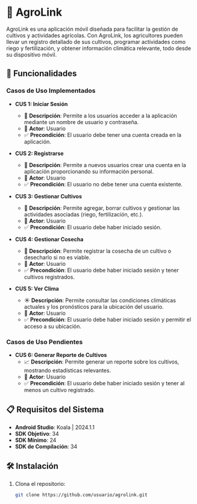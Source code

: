 # 🌱 AgroLink

AgroLink es una aplicación móvil diseñada para facilitar la gestión de cultivos y actividades agrícolas. Con AgroLink, los agricultores pueden llevar un registro detallado de sus cultivos, programar actividades como riego y fertilización, y obtener información climática relevante, todo desde su dispositivo móvil.

## 🚀 Funcionalidades

### Casos de Uso Implementados

- **CUS 1: Iniciar Sesión**
  - 🔑 **Descripción**: Permite a los usuarios acceder a la aplicación mediante un nombre de usuario y contraseña.
  - 👤 **Actor**: Usuario
  - ✅ **Precondición**: El usuario debe tener una cuenta creada en la aplicación.

- **CUS 2: Registrarse**
  - 📝 **Descripción**: Permite a nuevos usuarios crear una cuenta en la aplicación proporcionando su información personal.
  - 👤 **Actor**: Usuario
  - ✅ **Precondición**: El usuario no debe tener una cuenta existente.

- **CUS 3: Gestionar Cultivos**
  - 🌾 **Descripción**: Permite agregar, borrar cultivos y gestionar las actividades asociadas (riego, fertilización, etc.).
  - 👤 **Actor**: Usuario
  - ✅ **Precondición**: El usuario debe haber iniciado sesión.

- **CUS 4: Gestionar Cosecha**
  - 🌾 **Descripción**: Permite registrar la cosecha de un cultivo o desecharlo si no es viable.
  - 👤 **Actor**: Usuario
  - ✅ **Precondición**: El usuario debe haber iniciado sesión y tener cultivos registrados.

- **CUS 5: Ver Clima**
  - ☀️ **Descripción**: Permite consultar las condiciones climáticas actuales y los pronósticos para la ubicación del usuario.
  - 👤 **Actor**: Usuario
  - ✅ **Precondición**: El usuario debe haber iniciado sesión y permitir el acceso a su ubicación.

### Casos de Uso Pendientes

- **CUS 6: Generar Reporte de Cultivos**
  - 📈 **Descripción**: Permite generar un reporte sobre los cultivos, mostrando estadísticas relevantes.
  - 👤 **Actor**: Usuario
  - ✅ **Precondición**: El usuario debe haber iniciado sesión y tener al menos un cultivo registrado.

## 📋 Requisitos del Sistema

- **Android Studio**: Koala | 2024.1.1
- **SDK Objetivo**: 34
- **SDK Mínimo**: 24
- **SDK de Compilación**: 34

## 🛠️ Instalación

1. Clona el repositorio:
   ```bash
   git clone https://github.com/usuario/agrolink.git
